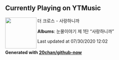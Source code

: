 ## Currently Playing on YTMusic

[<img align="left" width="100" src="https://lh3.googleusercontent.com/nlw8ucckynxLz9ucfRdlUmuT7SczRs-rTxNX86Pw6J0750l7EqMaJPtB6WSPvKOOK2wSGcXGDn7M77fJ">](https://music.youtube.com/channel/UCYVBzfV5IEk3bCMyPeqV1fg)

더 크로스 - 사랑하니까

**Albums**: 눈물이야기 제 1탄 “사랑하니까”

Last updated at 07/30/2020 12:02

#### Generated with [20chan/github-now](https://github.com/20chan/github-now)


<!--
**20chan/20chan** is a ✨ _special_ ✨ repository because its `README.md` (this file) appears on your GitHub profile.

Here are some ideas to get you started:

- 🔭 I’m currently working on ...
- 🌱 I’m currently learning ...
- 👯 I’m looking to collaborate on ...
- 🤔 I’m looking for help with ...
- 💬 Ask me about ...
- 📫 How to reach me: ...
- 😄 Pronouns: ...
- ⚡ Fun fact: ...
-->

